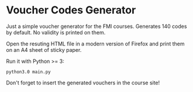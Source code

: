 # Voucher Codes Generator

Just a simple voucher generator for the FMI courses. Generates 140 codes by
default. No validity is printed on them.

Open the resuting HTML file in a modern version of Firefox and print them on an
A4 sheet of sticky paper.

Run it with Python >= 3:

    python3.0 main.py

Don't forget to insert the generated vouchers in the course site!
